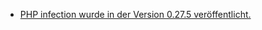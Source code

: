 * [PHP infection wurde in der Version 0.27.5 veröffentlicht.](https://github.com/infection/infection/releases/tag/0.27.5)
